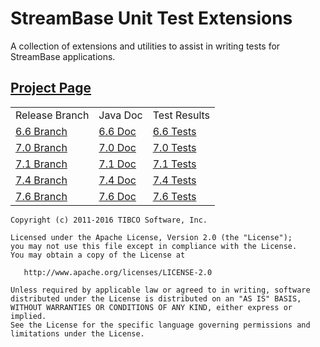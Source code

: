 # StreamBase Unit Test Extensions #

A collection of extensions and utilities to assist in writing tests for 
StreamBase applications.

## [Project Page](http://github.com/streambase/SBUnit-Extensions) ##

  <table cellspacing='5'>
  <tr><td>Release Branch</td><td>Java Doc</td><td>Test Results</td></tr>
  <tr><td>
      <a href="https://github.com/streambase/SBUnit-Extensions/tree/6.6">6.6 Branch</a>
  </td><td>
      <a href="http://streambase.github.com/SBUnit-Extensions/6.6/java-doc/index.html">6.6 Doc</a>
  </td><td>
      <a href="http://streambase.github.com/SBUnit-Extensions/6.6/test-doc/index.html">6.6 Tests</a>
  </td></tr>
  <tr><td>
      <a href="https://github.com/streambase/SBUnit-Extensions/tree/7.0">7.0 Branch</a>
  </td><td>
      <a href="http://streambase.github.com/SBUnit-Extensions/7.0/java-doc/index.html">7.0 Doc</a>
  </td><td>
      <a href="http://streambase.github.com/SBUnit-Extensions/7.0/test-doc/index.html">7.0 Tests</a>
  </td></tr>
  <tr><td>
      <a href="https://github.com/streambase/SBUnit-Extensions/tree/7.1">7.1 Branch</a>
  </td><td>
      <a href="http://streambase.github.com/SBUnit-Extensions/7.1/java-doc/index.html">7.1 Doc</a>
  </td><td>
      <a href="http://streambase.github.com/SBUnit-Extensions/7.1/test-doc/index.html">7.1 Tests</a>
  </td></tr>
  <tr><td>
      <a href="https://github.com/streambase/SBUnit-Extensions/tree/7.4">7.4 Branch</a>
  </td><td>
      <a href="http://streambase.github.com/SBUnit-Extensions/7.4/java-doc/index.html">7.4 Doc</a>
  </td><td>
     <a href="http://streambase.github.com/SBUnit-Extensions/7.4/test-doc/index.html">7.4 Tests</a> 
  </td></tr>
  <tr><td>
      <a href="https://github.com/streambase/SBUnit-Extensions/tree/7.6">7.6 Branch</a>
  </td><td>
      <a href="http://streambase.github.com/SBUnit-Extensions/7.6/java-doc/index.html">7.6 Doc</a>
  </td><td>
     <a href="http://streambase.github.com/SBUnit-Extensions/7.6/test-doc/index.html">7.6 Tests</a> 
  </td></tr>
  </table>


    Copyright (c) 2011-2016 TIBCO Software, Inc.

    Licensed under the Apache License, Version 2.0 (the "License");
    you may not use this file except in compliance with the License.
    You may obtain a copy of the License at

       http://www.apache.org/licenses/LICENSE-2.0

    Unless required by applicable law or agreed to in writing, software
    distributed under the License is distributed on an "AS IS" BASIS,
    WITHOUT WARRANTIES OR CONDITIONS OF ANY KIND, either express or implied.
    See the License for the specific language governing permissions and
    limitations under the License.
